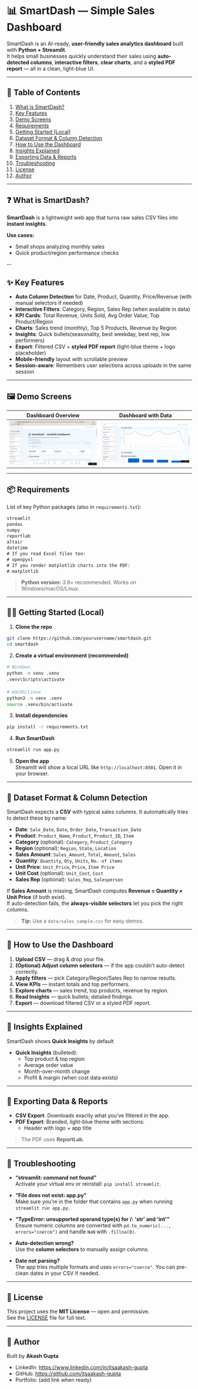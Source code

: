 
# 📊 SmartDash — Simple Sales Dashboard

SmartDash is an AI-ready, **user-friendly sales analytics dashboard** built with **Python + Streamlit**.  
It helps small businesses quickly understand their sales using **auto-detected columns**, **interactive filters**, **clear charts**, and a **styled PDF report** — all in a clean, light-blue UI.

---

## 🧭 Table of Contents

1. [What is SmartDash?](#-what-is-smartdash)
2. [Key Features](#-key-features)
3. [Demo Screens](#-demo-screens)
4. [Requirements](#-requirements)
5. [Getting Started (Local)](#-getting-started-local)
6. [Dataset Format & Column Detection](#-dataset-format--column-detection)
7. [How to Use the Dashboard](#-how-to-use-the-dashboard)
8. [Insights Explained](#-insights-explained)
9. [Exporting Data & Reports](#-exporting-data--reports)
10. [Troubleshooting](#-troubleshooting)
11. [License](#-license)
12. [Author](#-author)

---

## ❓ What is SmartDash?

**SmartDash** is a lightweight web app that turns raw sales CSV files into **instant insights**.  

**Use cases:**
- Small shops analyzing monthly sales
- Quick product/region performance checks

--

## ✨ Key Features

- **Auto Column Detection** for Date, Product, Quantity, Price/Revenue (with manual selectors if needed)
- **Interactive Filters**: Category, Region, Sales Rep (when available in data)
- **KPI Cards**: Total Revenue, Units Sold, Avg Order Value, Top Product/Region
- **Charts**: Sales trend (monthly), Top 5 Products, Revenue by Region
- **Insights**: Quick bullets(seasonality, best weekday, best rep, low performers)
- **Export**: Filtered CSV + **styled PDF report** (light-blue theme + logo placeholder)
- **Mobile-friendly** layout with scrollable preview
- **Session-aware**: Remembers user selections across uploads in the same session

---

## 🖼 Demo Screens

| Dashboard Overview | Dashboard with Data |
|---|---|
| ![Dashboard Image 1](Images/Dashboard_image1.jpg) | ![Dashboard Image 2](Images/Dashboard_image2.jpg) |

---

## 📦 Requirements

List of key Python packages (also in `requirements.txt`):

```
streamlit
pandas
numpy
reportlab
altair
datetime
# If you read Excel files too:
# openpyxl
# If you render matplotlib charts into the PDF:
# matplotlib
```

> **Python version:** 3.9+ recommended. Works on Windows/macOS/Linux.

---

## 🧑‍💻 Getting Started (Local)

1) **Clone the repo**
```bash
git clone https://github.com/yourusername/smartdash.git
cd smartdash
```

2) **Create a virtual environment (recommended)**
```bash
# Windows
python -m venv .venv
.venv\Scripts\activate

# macOS/Linux
python3 -m venv .venv
source .venv/bin/activate
```

3) **Install dependencies**
```bash
pip install -r requirements.txt
```

4) **Run SmartDash**
```bash
streamlit run app.py
```

5) **Open the app**  
Streamlit will show a local URL like `http://localhost:8501`. Open it in your browser.

---

## 🧾 Dataset Format & Column Detection

SmartDash expects a **CSV** with typical sales columns. It automatically tries to detect these by name:

- **Date**: `Sale_Date`, `Date`, `Order_Date`, `Transaction_Date`
- **Product**: `Product_Name`, `Product`, `Product_ID`, `Item`
- **Category** (optional): `Category`, `Product_Category`
- **Region** (optional): `Region`, `State`, `Location`
- **Sales Amount**: `Sales_Amount`, `Total`, `Amount`, `Sales`
- **Quantity**: `Quantity`, `Qty`, `Units`, `No. of items`
- **Unit Price**: `Unit_Price`, `Price`, `Item Price`
- **Unit Cost** (optional): `Unit_Cost`, `Cost`
- **Sales Rep** (optional): `Sales_Rep`, `Salesperson`

If **Sales Amount** is missing, SmartDash computes **Revenue = Quantity × Unit Price** (if both exist).  
If auto-detection fails, the **always-visible selectors** let you pick the right columns.

> **Tip:** Use a `data/sales_sample.csv` for easy demos.

---

## 🧭 How to Use the Dashboard

1. **Upload CSV** — drag & drop your file.
2. **(Optional) Adjust column selectors** — if the app couldn’t auto-detect correctly.
3. **Apply filters** — pick Category/Region/Sales Rep to narrow results.
4. **View KPIs** — instant totals and top performers.
5. **Explore charts** — sales trend, top products, revenue by region.
6. **Read Insights** — quick bullets; detailed findings.
7. **Export** — download filtered CSV or a styled PDF report.

---

## 🧠 Insights Explained

SmartDash shows **Quick Insights** by default

- **Quick Insights** (bulleted):  
  - Top product & top region  
  - Average order value  
  - Month-over-month change  
  - Profit & margin (when cost data exists)

---

## 🧾 Exporting Data & Reports

- **CSV Export**: Downloads exactly what you’ve filtered in the app.  
- **PDF Export**: Branded, light-blue theme with sections:
  - Header with logo + app title

> The PDF uses **ReportLab**.

---

## 🧰 Troubleshooting

- **“streamlit: command not found”**  
  Activate your virtual env or reinstall: `pip install streamlit`.

- **“File does not exist: app.py”**  
  Make sure you’re in the folder that contains `app.py` when running `streamlit run app.py`.

- **“TypeError: unsupported operand type(s) for /: 'str' and 'int'”**  
  Ensure numeric columns are converted with `pd.to_numeric(..., errors="coerce")` and handle `NaN` with `.fillna(0)`.

- **Auto-detection wrong?**  
  Use the **column selectors** to manually assign columns.

- **Date not parsing?**  
  The app tries multiple formats and uses `errors="coerce"`. You can pre-clean dates in your CSV if needed.


---

## 📄 License

This project uses the **MIT License** — open and permissive.  
See the [LICENSE](LICENSE) file for full text.

---

## 👤 Author

Built by **Akash Gupta**  
- LinkedIn: https://www.linkedin.com/in/itsaakash-gupta  
- GitHub:   https://github.com/itsaakash-gupta  
- Portfolio: (add link when ready)
